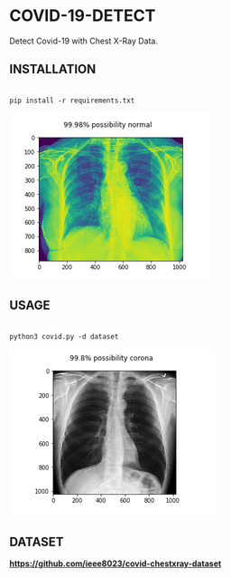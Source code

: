 # COVID-19-DETECT
Detect Covid-19 with Chest X-Ray Data.

## INSTALLATION

```

pip install -r requirements.txt

```

![github-small](first.png)

## USAGE

```

python3 covid.py -d dataset

```

![github-small](second.png)


## DATASET

**https://github.com/ieee8023/covid-chestxray-dataset**



